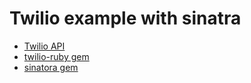 # Twilio example with sinatra

* [Twilio API](https://www.twilio.com/docs/)
* [twilio-ruby gem](https://github.com/twilio/twilio-ruby)
* [sinatora gem](http://www.sinatrarb.com/)
